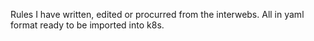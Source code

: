 Rules I have written, edited or procurred from the interwebs. All in yaml format ready to be imported into k8s.
